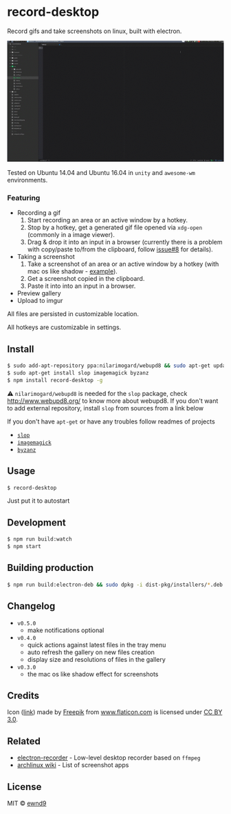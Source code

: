 # record-desktop

Record gifs and take screenshots on linux, built with electron.

![Demonstration](/media/demo.gif?raw=true)

Tested on Ubuntu 14.04 and Ubuntu 16.04 in `unity` and `awesome-wm` environments.

### Featuring

- Recording a gif
  1. Start recording an area or an active window by a hotkey.
  1. Stop by a hotkey, get a generated gif file opened via `xdg-open` (commonly in a image viewer).
  1. Drag & drop it into an input in a browser (currently there is a problem with copy/paste to/from the clipboard, follow [issue#8](https://github.com/ewnd9/record-desktop/issues/8) for details).
- Taking a screenshot
  1. Take a screenshot of an area or an active window by a hotkey (with mac os like shadow - [example](/media/settings-w-shadow.jpg)).
  1. Get a screenshot copied in the clipboard.
  1. Paste it into into an input in a browser.
- Preview gallery
- Upload to imgur

All files are persisted in customizable location.

All hotkeys are customizable in settings.

## Install

```sh
$ sudo add-apt-repository ppa:nilarimogard/webupd8 && sudo apt-get update
$ sudo apt-get install slop imagemagick byzanz
$ npm install record-desktop -g
```

:warning: `nilarimogard/webupd8` is needed for the `slop` package,
check http://www.webupd8.org/ to know more about webupd8. If you don't want to add
external repository, install `slop` from sources from a link below

If you don't have `apt-get` or have any troubles follow readmes of projects

- [`slop`](https://github.com/naelstrof/slop)
- [`imagemagick`](http://manpages.ubuntu.com/manpages/precise/man1/ImageMagick.1.html)
- [`byzanz`](http://manpages.ubuntu.com/manpages/natty/man1/byzanz-record.1.html)

## Usage

```sh
$ record-desktop
```

Just put it to autostart

## Development

```sh
$ npm run build:watch
$ npm start
```

## Building production

```sh
$ npm run build:electron-deb && sudo dpkg -i dist-pkg/installers/*.deb
```

## Changelog

- `v0.5.0`
  - make notifications optional
- `v0.4.0`
  - quick actions against latest files in the tray menu
  - auto refresh the gallery on new files creation
  - display size and resolutions of files in the gallery
- `v0.3.0`
  - the mac os like shadow effect for screenshots

## Credits

Icon ([link](http://www.flaticon.com/free-icon/folded-newspaper_12844))
made by [Freepik](http://www.freepik.com) from www.flaticon.com
is licensed under [CC BY 3.0](http://creativecommons.org/licenses/by/3.0/).

## Related

- [electron-recorder](https://github.com/mikolalysenko/electron-recorder) - Low-level desktop recorder based on `ffmpeg`
- [archlinux wiki](https://wiki.archlinux.org/index.php/taking_a_screenshot) - List of screenshot apps
## License

MIT © [ewnd9](http://ewnd9.com)

